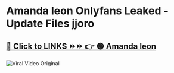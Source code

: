 
 # Amanda leon Onlyfans Leaked - Update Files jjoro

## <h2><a href="https://clipsfans.com/Amanda_leon&ref=git">🔗 Click to LINKS ⏩⏩ 👉 🟢 Amanda leon </a></h2>

<a href="https://clipsfans.com/Amanda_leon&ref=git" rel="nofollow" data-target="animated-image.originalLink"><img src="https://i.ibb.co.com/xMMVF88/686577567.gif" alt="Viral Video Original" style="max-width: 100%; display: inline-block;" data-target="animated-image.originalImage"></a>

